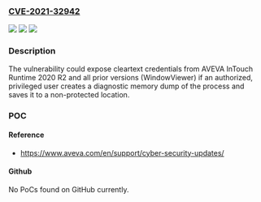 ### [CVE-2021-32942](https://cve.mitre.org/cgi-bin/cvename.cgi?name=CVE-2021-32942)
![](https://img.shields.io/static/v1?label=Product&message=InTouch&color=blue)
![](https://img.shields.io/static/v1?label=Version&message=%3C%3D%202020%20R2%20&color=brighgreen)
![](https://img.shields.io/static/v1?label=Vulnerability&message=CLEARTEXT%20STORAGE%20OF%20SENSITIVE%20INFORMATION%20IN%20MEMORY%20CWE-316&color=brighgreen)

### Description

The vulnerability could expose cleartext credentials from AVEVA InTouch Runtime 2020 R2 and all prior versions (WindowViewer) if an authorized, privileged user creates a diagnostic memory dump of the process and saves it to a non-protected location.

### POC

#### Reference
- https://www.aveva.com/en/support/cyber-security-updates/

#### Github
No PoCs found on GitHub currently.

